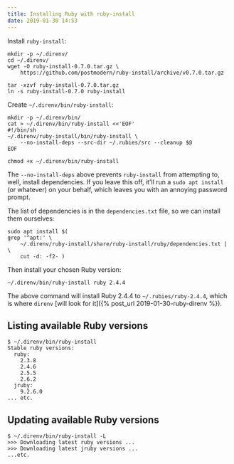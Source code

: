 ```yaml
---
title: Installing Ruby with ruby-install
date: 2019-01-30 14:53
---
```


Install `ruby-install`:

    mkdir -p ~/.direnv/
    cd ~/.direnv/
    wget -O ruby-install-0.7.0.tar.gz \
        https://github.com/postmodern/ruby-install/archive/v0.7.0.tar.gz

    tar -xzvf ruby-install-0.7.0.tar.gz
    ln -s ruby-install-0.7.0 ruby-install

Create `~/.direnv/bin/ruby-install`:

```
mkdir -p ~/.direnv/bin/
cat > ~/.direnv/bin/ruby-install <<'EOF'
#!/bin/sh
~/.direnv/ruby-install/bin/ruby-install \
    --no-install-deps --src-dir ~/.rubies/src --cleanup $@
EOF

chmod +x ~/.direnv/bin/ruby-install
```

The `--no-install-deps` above prevents `ruby-install` from attempting to, well, install dependencies. If you leave this off, it'll run a `sudo apt install` (or whatever) on your behalf, which leaves you with an annoying password prompt.

The list of dependencies is in the `dependencies.txt` file, so we can install them ourselves:

    sudo apt install $(
    grep '^apt:' \
        ~/.direnv/ruby-install/share/ruby-install/ruby/dependencies.txt | \
        cut -d: -f2- )

Then install your chosen Ruby version:

    ~/.direnv/bin/ruby-install ruby 2.4.4

The above command will install Ruby 2.4.4 to `~/.rubies/ruby-2.4.4`, which is where `direnv` [will look for it]({% post_url 2019-01-30-ruby-direnv %}).

## Listing available Ruby versions

```
$ ~/.direnv/bin/ruby-install
Stable ruby versions:
  ruby:
    2.3.8
    2.4.6
    2.5.5
    2.6.2
  jruby:
    9.2.6.0
... etc.
```

## Updating available Ruby versions

```
$ ~/.direnv/bin/ruby-install -L
>>> Downloading latest ruby versions ...
>>> Downloading latest jruby versions ...
...etc.
```
